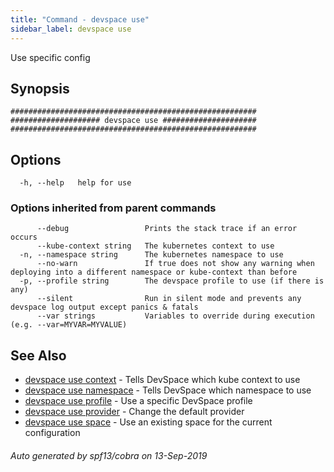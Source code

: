 ```yaml
---
title: "Command - devspace use"
sidebar_label: devspace use
---
```



Use specific config

## Synopsis


```
#######################################################
#################### devspace use #####################
#######################################################
```
## Options

```
  -h, --help   help for use
```

### Options inherited from parent commands

```
      --debug                 Prints the stack trace if an error occurs
      --kube-context string   The kubernetes context to use
  -n, --namespace string      The kubernetes namespace to use
      --no-warn               If true does not show any warning when deploying into a different namespace or kube-context than before
  -p, --profile string        The devspace profile to use (if there is any)
      --silent                Run in silent mode and prevents any devspace log output except panics & fatals
      --var strings           Variables to override during execution (e.g. --var=MYVAR=MYVALUE)
```

## See Also
* [devspace use context](/docs/cli/commands/devspace_use_context)	 - Tells DevSpace which kube context to use
* [devspace use namespace](/docs/cli/commands/devspace_use_namespace)	 - Tells DevSpace which namespace to use
* [devspace use profile](/docs/cli/commands/devspace_use_profile)	 - Use a specific DevSpace profile
* [devspace use provider](/docs/cli/commands/devspace_use_provider)	 - Change the default provider
* [devspace use space](/docs/cli/commands/devspace_use_space)	 - Use an existing space for the current configuration

###### Auto generated by spf13/cobra on 13-Sep-2019
